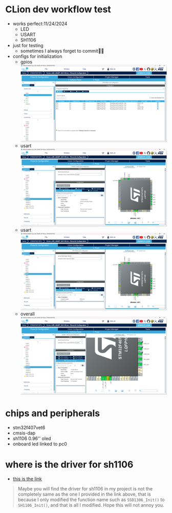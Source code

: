 # CLion dev workflow test

- works perfect:11/24/2024 
  - LED
  - USART
  - SH1106
- just for testing 
  - sometimes I always forget to commit🤣🤣 
- configs for initialization
  - gpios
  ![gpios](images_for_stm32cubemx_init/gpios.png)
  - usart
  ![usart_init](images_for_stm32cubemx_init/usart_init.png)
  - usart
  ![spi_init](images_for_stm32cubemx_init/spi_init.png)
  - overall
  ![pinout_overall_view](images_for_stm32cubemx_init/pinout_overall_view.png)
# chips and peripherals 
- stm32f407vet6
- cmsis-dap
- sh1106 0.96'' oled
- onboard led linked to pc0

# where is the driver for sh1106
- [this is the link](https://github.com/afiskon/stm32-ssd1306)
> Maybe you will find the driver for sh1106 in my project is not the completely same 
as the one I provided in the link above, that is because I only modified the function name such as `SSD1306_Init()` to
`SH1106_Init()`, and that is all I modified. Hope this will not annoy you.